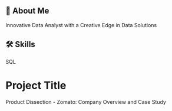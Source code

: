 
## 🚀 About Me
Innovative Data Analyst with a Creative Edge in Data Solutions

## 🛠 Skills
SQL


# Project Title

Product Dissection - Zomato: Company Overview and Case Study
